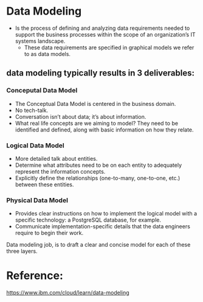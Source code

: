 # Data Modeling 
* Is the process of defining and analyzing data requirements needed to support the business processes within the scope of an organization’s IT systems landscape. 
    * These data requirements are specified in graphical models we refer to as data models.

## data modeling typically results in 3 deliverables:
### Conceputal Data Model
* The Conceptual Data Model is centered in the business domain. 
* No tech-talk. 
* Conversation isn’t about data; it’s about information. 
* What real life concepts are we aiming to model? 
They need to be identified and defined, along with basic information on how they relate.


###  Logical Data Model
* More detailed talk about entities. 
* Determine what attributes need to be on each entity to adequately represent the information concepts. 
* Explicitly define the relationships (one-to-many, one-to-one, etc.) between these entities. 



###  Physical Data Model
* Provides clear instructions on how to implement the logical model with a specific technology: a PostgreSQL database, for example. 
* Communicate implementation-specific details that the data engineers require to begin their work.

Data modeling job, is to draft a clear and concise model for each of these three layers.



# Reference:
https://www.ibm.com/cloud/learn/data-modeling